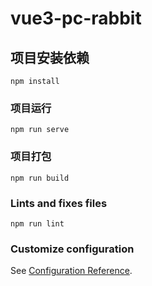 # vue3-pc-rabbit

## 项目安装依赖
```
npm install
```

### 项目运行
```
npm run serve
```

### 项目打包
```
npm run build
```

### Lints and fixes files
```
npm run lint
```

### Customize configuration
See [Configuration Reference](https://cli.vuejs.org/config/).
